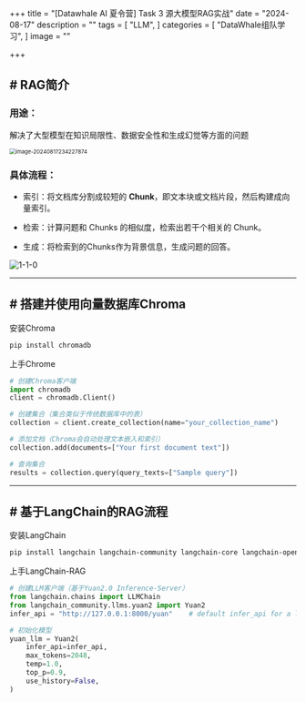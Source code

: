 +++
title = "[Datawhale AI 夏令营] Task 3 源大模型RAG实战"
date = "2024-08-17"
description = ""
tags = [
 "LLM",
]
categories = [
 "DataWhale组队学习",
]
image = ""

+++
## # RAG简介

### 用途：

解决了大型模型在知识局限性、数据安全性和生成幻觉等方面的问题

<img src="https://typora-picturelib.oss-cn-beijing.aliyuncs.com/image-20240817234227874.png" alt="image-20240817234227874" style="zoom:67%;" />

### 具体流程：

- 索引：将文档库分割成较短的 **Chunk**，即文本块或文档片段，然后构建成向量索引。

- 检索：计算问题和 Chunks 的相似度，检索出若干个相关的 Chunk。

- 生成：将检索到的Chunks作为背景信息，生成问题的回答。

<img src="https://typora-picturelib.oss-cn-beijing.aliyuncs.com/1-1-0.png" alt="1-1-0"  />

------

## # 搭建并使用向量数据库Chroma

安装Chroma

```bash
pip install chromadb
```

上手Chrome

```python
# 创建Chroma客户端
import chromadb
client = chromadb.Client()

# 创建集合（集合类似于传统数据库中的表）
collection = client.create_collection(name="your_collection_name")

# 添加文档（Chroma会自动处理文本嵌入和索引）
collection.add(documents=["Your first document text"])

# 查询集合
results = collection.query(query_texts=["Sample query"])
```

------

## # 基于LangChain的RAG流程

安装LangChain

```bash
pip install langchain langchain-community langchain-core langchain-openai unstructured sentence-transformers chromadb
```

上手LangChain-RAG
```python
# 创建LLM客户端（基于Yuan2.0 Inference-Server）
from langchain.chains import LLMChain
from langchain_community.llms.yuan2 import Yuan2
infer_api = "http://127.0.0.1:8000/yuan"	# default infer_api for a local deployed Yuan2.0 inference server

# 初始化模型
yuan_llm = Yuan2(
    infer_api=infer_api,
    max_tokens=2048,
    temp=1.0,
    top_p=0.9,
    use_history=False,
)
```

